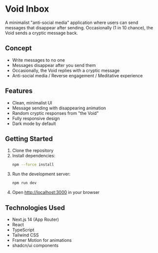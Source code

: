 # Void Inbox

A minimalist "anti-social media" application where users can send messages that disappear after sending. Occasionally (1 in 10 chance), the Void sends a cryptic message back.

## Concept

- Write messages to no one
- Messages disappear after you send them
- Occasionally, the Void replies with a cryptic message
- Anti-social media / Reverse engagement / Meditative experience

## Features

- Clean, minimalist UI
- Message sending with disappearing animation
- Random cryptic responses from "the Void"
- Fully responsive design
- Dark mode by default

## Getting Started

1. Clone the repository
2. Install dependencies:
   ```bash
   npm --force install
   ```
3. Run the development server:
   ```bash
   npm run dev
   ```
4. Open [http://localhost:3000](http://localhost:3000) in your browser

## Technologies Used

- Next.js 14 (App Router)
- React
- TypeScript
- Tailwind CSS
- Framer Motion for animations
- shadcn/ui components
